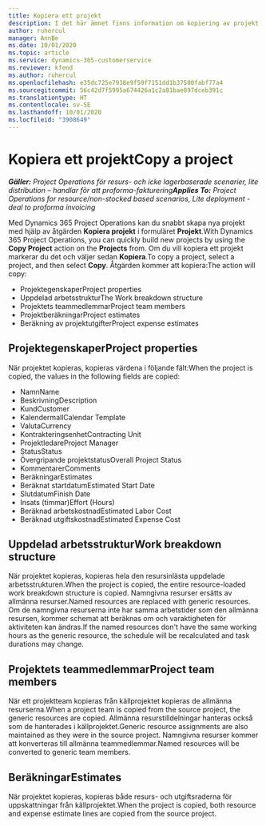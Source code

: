 ```yaml
---
title: Kopiera ett projekt
description: I det här ämnet finns information om kopiering av projekt i Dynamics 365 Project Operations.
author: ruhercul
manager: AnnBe
ms.date: 10/01/2020
ms.topic: article
ms.service: dynamics-365-customerservice
ms.reviewer: kfend
ms.author: ruhercul
ms.openlocfilehash: e35dc725e7938e9f59f7151dd1b37500fabf77a4
ms.sourcegitcommit: 56c42d7f5995a674426a1c2a81bae897dceb391c
ms.translationtype: HT
ms.contentlocale: sv-SE
ms.lasthandoff: 10/01/2020
ms.locfileid: "3908649"
---
```

# <a name="copy-a-project"></a><span data-ttu-id="a360c-103">Kopiera ett projekt</span><span class="sxs-lookup"><span data-stu-id="a360c-103">Copy a project</span></span>

<span data-ttu-id="a360c-104">_**Gäller:** Project Operations för resurs- och icke lagerbaserade scenarier, lite distribution – handlar för att proforma-fakturering_</span><span class="sxs-lookup"><span data-stu-id="a360c-104">_**Applies To:** Project Operations for resource/non-stocked based scenarios, Lite deployment - deal to proforma invoicing_</span></span>

<span data-ttu-id="a360c-105">Med Dynamics 365 Project Operations kan du snabbt skapa nya projekt med hjälp av åtgärden **Kopiera projekt** i formuläret **Projekt**.</span><span class="sxs-lookup"><span data-stu-id="a360c-105">With Dynamics 365 Project Operations, you can quickly build new projects by using the **Copy Project** action on the **Projects** from.</span></span> <span data-ttu-id="a360c-106">Om du vill kopiera ett projekt markerar du det och väljer sedan **Kopiera**.</span><span class="sxs-lookup"><span data-stu-id="a360c-106">To copy a project, select a project, and then select **Copy**.</span></span> <span data-ttu-id="a360c-107">Åtgärden kommer att kopiera:</span><span class="sxs-lookup"><span data-stu-id="a360c-107">The action will copy:</span></span>

- <span data-ttu-id="a360c-108">Projektegenskaper</span><span class="sxs-lookup"><span data-stu-id="a360c-108">Project properties</span></span>
- <span data-ttu-id="a360c-109">Uppdelad arbetsstruktur</span><span class="sxs-lookup"><span data-stu-id="a360c-109">The Work breakdown structure</span></span>
- <span data-ttu-id="a360c-110">Projektets teammedlemmar</span><span class="sxs-lookup"><span data-stu-id="a360c-110">Project team members</span></span>
- <span data-ttu-id="a360c-111">Projektberäkningar</span><span class="sxs-lookup"><span data-stu-id="a360c-111">Project estimates</span></span>
- <span data-ttu-id="a360c-112">Beräkning av projektutgifter</span><span class="sxs-lookup"><span data-stu-id="a360c-112">Project expense estimates</span></span>

## <a name="project-properties"></a><span data-ttu-id="a360c-113">Projektegenskaper</span><span class="sxs-lookup"><span data-stu-id="a360c-113">Project properties</span></span>

<span data-ttu-id="a360c-114">När projektet kopieras, kopieras värdena i följande fält:</span><span class="sxs-lookup"><span data-stu-id="a360c-114">When the project is copied, the values in the following fields are copied:</span></span>

- <span data-ttu-id="a360c-115">Namn</span><span class="sxs-lookup"><span data-stu-id="a360c-115">Name</span></span>
- <span data-ttu-id="a360c-116">Beskrivning</span><span class="sxs-lookup"><span data-stu-id="a360c-116">Description</span></span>
- <span data-ttu-id="a360c-117">Kund</span><span class="sxs-lookup"><span data-stu-id="a360c-117">Customer</span></span>
- <span data-ttu-id="a360c-118">Kalendermall</span><span class="sxs-lookup"><span data-stu-id="a360c-118">Calendar Template</span></span>
- <span data-ttu-id="a360c-119">Valuta</span><span class="sxs-lookup"><span data-stu-id="a360c-119">Currency</span></span>
- <span data-ttu-id="a360c-120">Kontrakteringsenhet</span><span class="sxs-lookup"><span data-stu-id="a360c-120">Contracting Unit</span></span>
- <span data-ttu-id="a360c-121">Projektledare</span><span class="sxs-lookup"><span data-stu-id="a360c-121">Project Manager</span></span>
- <span data-ttu-id="a360c-122">Status</span><span class="sxs-lookup"><span data-stu-id="a360c-122">Status</span></span>
- <span data-ttu-id="a360c-123">Övergripande projektstatus</span><span class="sxs-lookup"><span data-stu-id="a360c-123">Overall Project Status</span></span>
- <span data-ttu-id="a360c-124">Kommentarer</span><span class="sxs-lookup"><span data-stu-id="a360c-124">Comments</span></span>
- <span data-ttu-id="a360c-125">Beräkningar</span><span class="sxs-lookup"><span data-stu-id="a360c-125">Estimates</span></span>
- <span data-ttu-id="a360c-126">Beräknat startdatum</span><span class="sxs-lookup"><span data-stu-id="a360c-126">Estimated Start Date</span></span>
- <span data-ttu-id="a360c-127">Slutdatum</span><span class="sxs-lookup"><span data-stu-id="a360c-127">Finish Date</span></span>
- <span data-ttu-id="a360c-128">Insats (timmar)</span><span class="sxs-lookup"><span data-stu-id="a360c-128">Effort (Hours)</span></span>
- <span data-ttu-id="a360c-129">Beräknad arbetskostnad</span><span class="sxs-lookup"><span data-stu-id="a360c-129">Estimated Labor Cost</span></span>
- <span data-ttu-id="a360c-130">Beräknad utgiftskostnad</span><span class="sxs-lookup"><span data-stu-id="a360c-130">Estimated Expense Cost</span></span>

## <a name="work-breakdown-structure"></a><span data-ttu-id="a360c-131">Uppdelad arbetsstruktur</span><span class="sxs-lookup"><span data-stu-id="a360c-131">Work breakdown structure</span></span>

<span data-ttu-id="a360c-132">När projektet kopieras, kopieras hela den resursinlästa uppdelade arbetsstrukturen.</span><span class="sxs-lookup"><span data-stu-id="a360c-132">When the project is copied, the entire resource-loaded work breakdown structure is copied.</span></span> <span data-ttu-id="a360c-133">Namngivna resurser ersätts av allmänna resurser.</span><span class="sxs-lookup"><span data-stu-id="a360c-133">Named resources are replaced with generic resources.</span></span> <span data-ttu-id="a360c-134">Om de namngivna resurserna inte har samma arbetstider som den allmänna resursen, kommer schemat att beräknas om och varaktigheten för aktiviteten kan ändras.</span><span class="sxs-lookup"><span data-stu-id="a360c-134">If the named resources don't have the same working hours as the generic resource, the schedule will be recalculated and task durations may change.</span></span>

## <a name="project-team-members"></a><span data-ttu-id="a360c-135">Projektets teammedlemmar</span><span class="sxs-lookup"><span data-stu-id="a360c-135">Project team members</span></span>

<span data-ttu-id="a360c-136">När ett projektteam kopieras från källprojektet kopieras de allmänna resurserna.</span><span class="sxs-lookup"><span data-stu-id="a360c-136">When a project team is copied from the source project, the generic resources are copied.</span></span> <span data-ttu-id="a360c-137">Allmänna resurstilldelningar hanteras också som de hanterades i källprojektet.</span><span class="sxs-lookup"><span data-stu-id="a360c-137">Generic resource assignments are also maintained as they were in the source project.</span></span> <span data-ttu-id="a360c-138">Namngivna resurser kommer att konverteras till allmänna teammedlemmar.</span><span class="sxs-lookup"><span data-stu-id="a360c-138">Named resources will be converted to generic team members.</span></span>

## <a name="estimates"></a><span data-ttu-id="a360c-139">Beräkningar</span><span class="sxs-lookup"><span data-stu-id="a360c-139">Estimates</span></span>

<span data-ttu-id="a360c-140">När projektet kopieras, kopieras både resurs- och utgiftsraderna för uppskattningar från källprojektet.</span><span class="sxs-lookup"><span data-stu-id="a360c-140">When the project is copied, both resource and expense estimate lines are copied from the source project.</span></span>
